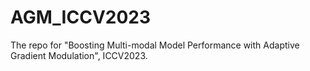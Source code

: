 # AGM_ICCV2023
The repo for "Boosting Multi-modal Model Performance with Adaptive Gradient Modulation",  ICCV2023.
